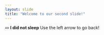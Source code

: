 ```yaml
---
layout: slide
title: "Welcome to our second slide!"
---
```

:zzz: **I did not sleep**
Use the left arrow to go back!
